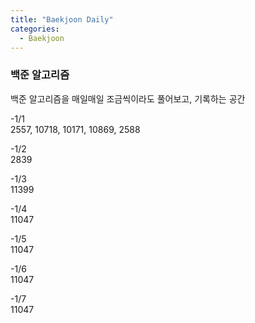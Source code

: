 ```yaml
---
title: "Baekjoon Daily"
categories:
  - Baekjoon
---
```


### 백준 알고리즘
백준 알고리즘을 매일매일 조금씩이라도 풀어보고, 기록하는 공간  

-1/1  
2557, 10718, 10171, 10869, 2588  

-1/2  
2839

-1/3  
11399

-1/4  
11047

-1/5  
11047

-1/6  
11047

-1/7  
11047
